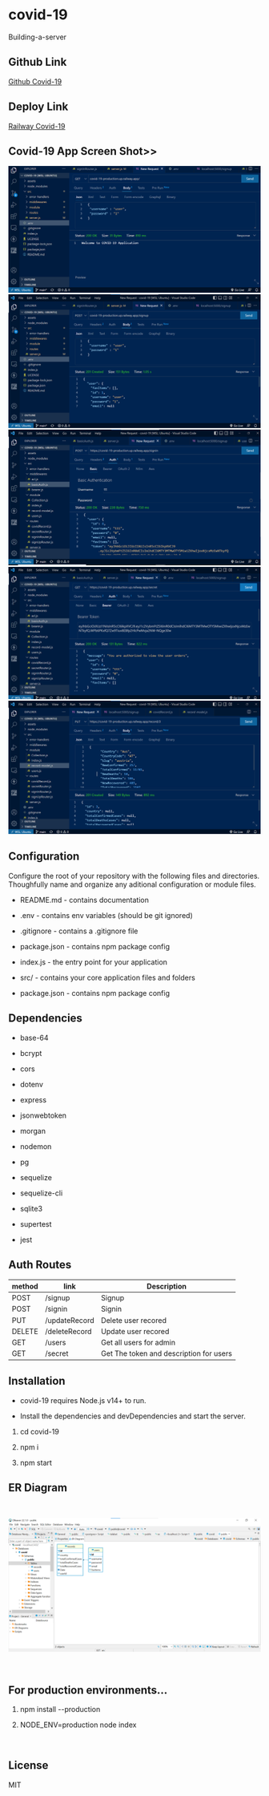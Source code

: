 # covid-19
Building-a-server

## Github Link
[Github Covid-19](https://github.com/engTasneemmaq/covid-19)
## Deploy Link 
[Railway Covid-19 ](https://covid-19-production.up.railway.app/)

## Covid-19 App Screen Shot>>
![1](./assets/covid-1.png)
![2](./assets/covid-2.png)
![3](./assets/covid-3.png)
![4](./assets/covid-4.png)
![5](./assets/covid-5.png)


## Configuration
Configure the root of your repository with the following files and directories. Thoughfully name and organize any aditional configuration or module files.

- README.md - contains documentation

- .env - contains env variables (should be git ignored)

- .gitignore - contains a .gitignore file

- package.json - contains npm package config

- index.js - the entry point for your application

- src/ - contains your core application files and folders

- package.json - contains npm package config


## Dependencies
- base-64

- bcrypt

- cors

- dotenv

- express

- jsonwebtoken

- morgan

- nodemon

- pg

- sequelize

- sequelize-cli

- sqlite3

- supertest

- jest

## Auth Routes
| **method** | **link**       | **Description**                         |
| ---------- | -------------- | --------------------------------------- |
| POST       | /signup        | Signup                                  |
| POST       | /signin        | Signin                                  |
| PUT        | /updateRecord | Delete user recored                     |
| DELETE     | /deleteRecord | Update user recored                     |
| GET        | /users         | Get all users for admin                 |
| GET        | /secret        | Get The token and description for users |



## Installation

- covid-19 requires Node.js v14+ to run.

- Install the dependencies and devDependencies and start the server.

1. cd covid-19

2. npm i

3. npm start


## ER Diagram

<br>

![ER-Diagram](./assets/ER-Diagram-covid-19.png)


<br>

##  For production environments...

1. npm install --production

2. NODE_ENV=production node index

<br>

## License

MIT